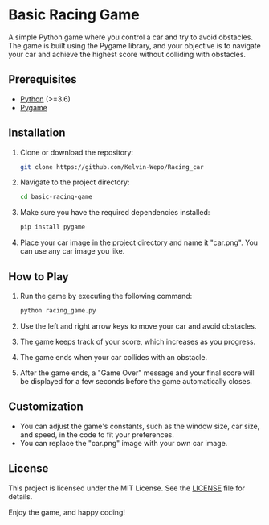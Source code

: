 # Basic Racing Game

A simple Python game where you control a car and try to avoid obstacles. The game is built using the Pygame library, and your objective is to navigate your car and achieve the highest score without colliding with obstacles.

## Prerequisites
- [Python](https://www.python.org/downloads/) (>=3.6)
- [Pygame](https://www.pygame.org/)

## Installation
1. Clone or download the repository:

   ```bash
   git clone https://github.com/Kelvin-Wepo/Racing_car
   ```

2. Navigate to the project directory:

   ```bash
   cd basic-racing-game
   ```

3. Make sure you have the required dependencies installed:

   ```bash
   pip install pygame
   ```

4. Place your car image in the project directory and name it "car.png". You can use any car image you like.

## How to Play
1. Run the game by executing the following command:

   ```bash
   python racing_game.py
   ```

2. Use the left and right arrow keys to move your car and avoid obstacles.

3. The game keeps track of your score, which increases as you progress.

4. The game ends when your car collides with an obstacle.

5. After the game ends, a "Game Over" message and your final score will be displayed for a few seconds before the game automatically closes.

## Customization
- You can adjust the game's constants, such as the window size, car size, and speed, in the code to fit your preferences.
- You can replace the "car.png" image with your own car image.

## License
This project is licensed under the MIT License. See the [LICENSE](LICENSE) file for details.

Enjoy the game, and happy coding!